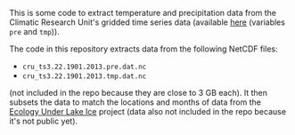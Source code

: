 This is some code to extract temperature and precipitation data from the
Climatic Research Unit's gridded time series data (available
[here](http://www.cru.uea.ac.uk/cru/data/hrg/cru_ts_3.22/cruts.1406251334.v3.22/)
(variables `pre` and `tmp`)).

The code in this repository extracts data from the following NetCDF files:

* `cru_ts3.22.1901.2013.pre.dat.nc`
* `cru_ts3.22.1901.2013.tmp.dat.nc`

(not included in the repo because they are close to 3 GB each). It then subsets
the data to match the locations and months of data from the
[Ecology Under Lake Ice](https://www.nceas.ucsb.edu/node/1625) project (data
also not included in the repo because it's not public yet).
